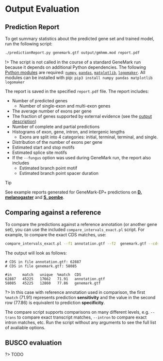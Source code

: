 # Output Evaluation

## Prediction Report

To get summary statistics about the predicted gene set and trained model, run the following script:

```bash
./predictionReport.py genemark.gtf output/gmhmm.mod report.pdf
```

!> The script is not called in the course of a standard GeneMark run because it depends on additional Python dependencies. The following [Python modules](https://docs.python.org/3/installing/index.html) are required: [`numpy`](https://numpy.org/), [`pandas`](https://pandas.pydata.org/), [`matplotlib`](https://matplotlib.org/), [`logomaker`](https://logomaker.readthedocs.io/en/latest/). All modules can be installed with pip: `pip3 install numpy pandas matplotlib logomaker`

The report is saved in the specified `report.pdf` file. The report includes:

* Number of predicted genes
    * Number of single-exon and multi-exon genes
* The average number of exons per gene
* The fraction of genes supported by external evidence (see the [output description](output/description.md))
* Number of complete and partial predictions
* Histograms of exon, gene, intron, and intergenic lengths
    * Exons are split into 4 categories: initial, terminal, terminal, and single.
* Distribution of the number of exons per gene
* Estimated start and stop motifs
* Estimated splice site motifs
* If the `--fungus` option was used during GeneMark run, the report also includes
    * Estimated branch point motif
    * Estimated branch point spacer duration

> [!TIP]
> See example reports generated for GeneMark-EP+ predictions on [**D. melanogaster**](output/reports/dmel.pdf ':ignore') and [**S. pombe**](output/reports/spombe.pdf ':ignore').

## Comparing against a reference

To compare the predictions against a reference annotation (or another gene set), you can use the included  `compare_intervals_exact.pl` script. For example, to compare the exact CDS matches, use:

```bash
compare_intervals_exact.pl --f1 annotation.gtf --f2  genemark.gtf --cds --verbose
```

The output will look as follows:

```
# CDS in file annotation.gtf: 62887
# CDS in file genemark.gtf: 58085

#in     match   unique  %match  CDS
62887   45225   17662   71.91   annotation.gtf
58085   45225   12860   77.86   genemark.gtf
```

?> In this case with reference annotation used in comparison, the first `%match` (71.91) represents prediction **sensitivity** and the value in the second row (77.86) is equivalent to prediction **specificity**.

The compare script supports comparisons on many different levels, e.g. `--trans` to compare exact transcript matches, `--intron` to compare exact intron matches, etc. Run the script without any arguments to see the full list of avaliable options.


## BUSCO evaluation

?> TODO